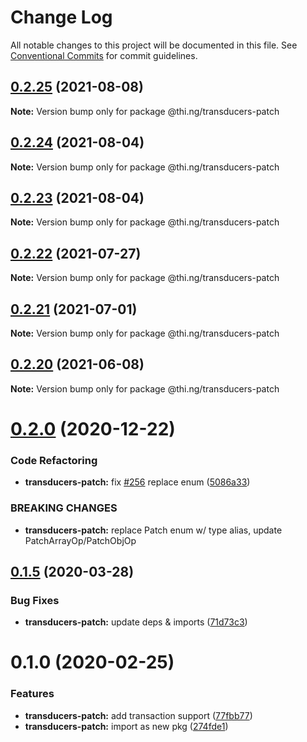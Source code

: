 # Change Log

All notable changes to this project will be documented in this file.
See [Conventional Commits](https://conventionalcommits.org) for commit guidelines.

## [0.2.25](https://github.com/thi-ng/umbrella/compare/@thi.ng/transducers-patch@0.2.24...@thi.ng/transducers-patch@0.2.25) (2021-08-08)

**Note:** Version bump only for package @thi.ng/transducers-patch





## [0.2.24](https://github.com/thi-ng/umbrella/compare/@thi.ng/transducers-patch@0.2.23...@thi.ng/transducers-patch@0.2.24) (2021-08-04)

**Note:** Version bump only for package @thi.ng/transducers-patch





## [0.2.23](https://github.com/thi-ng/umbrella/compare/@thi.ng/transducers-patch@0.2.22...@thi.ng/transducers-patch@0.2.23) (2021-08-04)

**Note:** Version bump only for package @thi.ng/transducers-patch





## [0.2.22](https://github.com/thi-ng/umbrella/compare/@thi.ng/transducers-patch@0.2.21...@thi.ng/transducers-patch@0.2.22) (2021-07-27)

**Note:** Version bump only for package @thi.ng/transducers-patch





## [0.2.21](https://github.com/thi-ng/umbrella/compare/@thi.ng/transducers-patch@0.2.20...@thi.ng/transducers-patch@0.2.21) (2021-07-01)

**Note:** Version bump only for package @thi.ng/transducers-patch





## [0.2.20](https://github.com/thi-ng/umbrella/compare/@thi.ng/transducers-patch@0.2.19...@thi.ng/transducers-patch@0.2.20) (2021-06-08)

**Note:** Version bump only for package @thi.ng/transducers-patch





# [0.2.0](https://github.com/thi-ng/umbrella/compare/@thi.ng/transducers-patch@0.1.33...@thi.ng/transducers-patch@0.2.0) (2020-12-22)


### Code Refactoring

* **transducers-patch:** fix [#256](https://github.com/thi-ng/umbrella/issues/256) replace enum ([5086a33](https://github.com/thi-ng/umbrella/commit/5086a330698992fc65ce2e774fc495e0d2e3e58a))


### BREAKING CHANGES

* **transducers-patch:** replace Patch enum w/ type alias,
update PatchArrayOp/PatchObjOp





## [0.1.5](https://github.com/thi-ng/umbrella/compare/@thi.ng/transducers-patch@0.1.4...@thi.ng/transducers-patch@0.1.5) (2020-03-28)


### Bug Fixes

* **transducers-patch:** update deps & imports ([71d73c3](https://github.com/thi-ng/umbrella/commit/71d73c3acc41d6cf2c5a4a91432bc85afa38980b))





# 0.1.0 (2020-02-25)


### Features

* **transducers-patch:** add transaction support ([77fbb77](https://github.com/thi-ng/umbrella/commit/77fbb774083c38e660644d7ee54b517e2521c3b5))
* **transducers-patch:** import as new pkg ([274fde1](https://github.com/thi-ng/umbrella/commit/274fde1721d478d70d90c720a819361fbc8af836))
